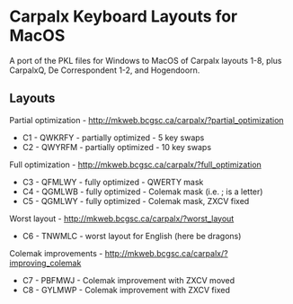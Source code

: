 Carpalx Keyboard Layouts for MacOS
==================================

A port of the PKL files for Windows to MacOS of Carpalx layouts 1-8, plus CarpalxQ, De Correspondent 1-2, and Hogendoorn.

## Layouts

Partial optimization - http://mkweb.bcgsc.ca/carpalx/?partial_optimization

 * C1 - QWKRFY - partially optimized - 5 key swaps
 * C2 - QWYRFM - partially optimized - 10 key swaps

Full optimization - http://mkweb.bcgsc.ca/carpalx/?full_optimization

 * C3 - QFMLWY - fully optimized - QWERTY mask
 * C4 - QGMLWB - fully optimized - Colemak mask (i.e. ; is a letter)
 * C5 - QGMLWY - fully optimized - Colemak mask, ZXCV fixed


Worst layout - http://mkweb.bcgsc.ca/carpalx/?worst_layout

 * C6 - TNWMLC - worst layout for English (here be dragons)


Colemak improvements - http://mkweb.bcgsc.ca/carpalx/?improving_colemak

 * C7 - PBFMWJ - Colemak improvement with ZXCV moved
 * C8 - GYLMWP - Colemak improvement with ZXCV fixed
